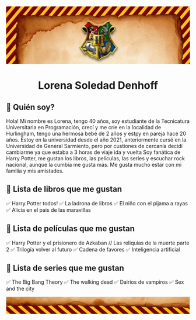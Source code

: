 ![Borde](./assets/superior.png)

<h1 align="center"> Lorena Soledad Denhoff </h1>



## :small_blue_diamond: Quién soy?
Hola! Mi nombre es Lorena, tengo 40 años, soy estudiante de la Tecnicatura Universitaria en Programación, crecí y me críe en la localidad de Hurlingham, tengo una hermosa bebé de 2 años y estpy en pareja hace 20 años.
Estoy en la universidad desde el año 2021, anteriormente cursé en la Universidad de General Sarmiento, pero por custiones de cercanía decidí cambiarme ya que estaba a 3 horas de viaje ida y vuelta
Soy fanática de Harry Potter, me gustan los libros, las películas, las series y escuchar rock nacional, aunque la cumbia me gusta más. 
Me gusta mucho estar con mi familia y mis amistades.

## :small_blue_diamond: Lista de libros que me gustan
:white_check_mark: Harry Potter todos!
:white_check_mark: La ladrona de libros
:white_check_mark: El niño con el pijama a rayas
:white_check_mark: Alicia en el pais de las maravillas

## :small_blue_diamond: Lista de películas que me gustan
:white_check_mark: Harry Potter y el prisionero de Azkaban // Las reliquias de la muerte parte 2
:white_check_mark: Trilogía volver al futuro
:white_check_mark: Cadena de favores
:white_check_mark: Inteligencia artificial

## :small_blue_diamond: Lista de series que me gustan
:white_check_mark: The Big Bang Theory
:white_check_mark: The walking dead
:white_check_mark: Dairios de vampiros
:white_check_mark: Sex and the city

![Borde](./assets/inferior.png)